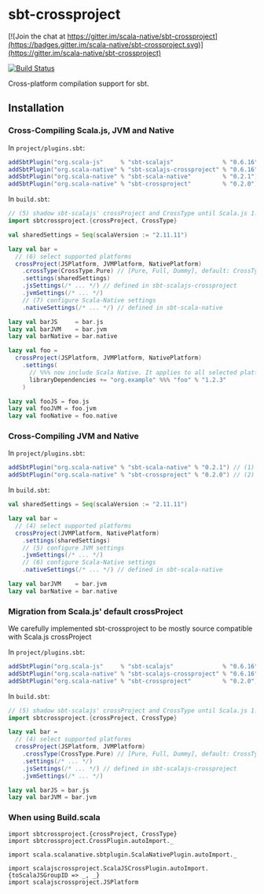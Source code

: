 <h1>sbt-crossproject</h1>


[![Join the chat at https://gitter.im/scala-native/sbt-crossproject](https://badges.gitter.im/scala-native/sbt-crossproject.svg)](https://gitter.im/scala-native/sbt-crossproject)

[![Build Status](https://travis-ci.org/scala-native/sbt-crossproject.svg?branch=master)](https://travis-ci.org/scala-native/sbt-crossproject)

Cross-platform compilation support for sbt.

<h2>Installation</h2>

<h3>Cross-Compiling Scala.js, JVM and Native</h3>

In `project/plugins.sbt`:

```scala
addSbtPlugin("org.scala-js"     % "sbt-scalajs"              % "0.6.16")
addSbtPlugin("org.scala-native" % "sbt-scalajs-crossproject" % "0.6.16") // (1)
addSbtPlugin("org.scala-native" % "sbt-scala-native"         % "0.2.1")  // (2)
addSbtPlugin("org.scala-native" % "sbt-crossproject"         % "0.2.0")  // (3)
```

In `build.sbt`:

```scala
// (5) shadow sbt-scalajs' crossProject and CrossType until Scala.js 1.0.0 is released
import sbtcrossproject.{crossProject, CrossType}

val sharedSettings = Seq(scalaVersion := "2.11.11")

lazy val bar =
  // (6) select supported platforms
  crossProject(JSPlatform, JVMPlatform, NativePlatform)
    .crossType(CrossType.Pure) // [Pure, Full, Dummy], default: CrossType.Full
    .settings(sharedSettings)
    .jsSettings(/* ... */) // defined in sbt-scalajs-crossproject
    .jvmSettings(/* ... */)
    // (7) configure Scala-Native settings
    .nativeSettings(/* ... */) // defined in sbt-scala-native

lazy val barJS     = bar.js
lazy val barJVM    = bar.jvm
lazy val barNative = bar.native

lazy val foo =
  crossProject(JSPlatform, JVMPlatform, NativePlatform)
    .settings(
      // %%% now include Scala Native. It applies to all selected platforms
      libraryDependencies += "org.example" %%% "foo" % "1.2.3"
    )

lazy val fooJS = foo.js
lazy val fooJVM = foo.jvm
lazy val fooNative = foo.native
```

<h3>Cross-Compiling JVM and Native</h3>

In `project/plugins.sbt`:

```scala
addSbtPlugin("org.scala-native" % "sbt-scala-native" % "0.2.1") // (1)
addSbtPlugin("org.scala-native" % "sbt-crossproject" % "0.2.0") // (2)
```

In `build.sbt`:

```scala
val sharedSettings = Seq(scalaVersion := "2.11.11")

lazy val bar =
  // (4) select supported platforms
  crossProject(JVMPlatform, NativePlatform)
    .settings(sharedSettings)
    // (5) configure JVM settings
    .jvmSettings(/* ... */)
    // (6) configure Scala-Native settings
    .nativeSettings(/* ... */) // defined in sbt-scala-native

lazy val barJVM    = bar.jvm
lazy val barNative = bar.native
```

<h3>Migration from Scala.js' default crossProject</h3>

We carefully implemented sbt-crossproject to be mostly source compatible with Scala.js crossProject

In `project/plugins.sbt`:

```scala
addSbtPlugin("org.scala-js"     % "sbt-scalajs"              % "0.6.16")
addSbtPlugin("org.scala-native" % "sbt-scalajs-crossproject" % "0.6.16") // (1)
addSbtPlugin("org.scala-native" % "sbt-crossproject"         % "0.2.0")  // (2)
```

In `build.sbt`:

```scala
// (5) shadow sbt-scalajs' crossProject and CrossType until Scala.js 1.0.0 is released
import sbtcrossproject.{crossProject, CrossType}

lazy val bar =
  // (4) select supported platforms
  crossProject(JSPlatform, JVMPlatform)
    .crossType(CrossType.Pure) // [Pure, Full, Dummy], default: CrossType.Full
    .settings(/* ... */)
    .jsSettings(/* ... */) // defined in sbt-scalajs-crossproject
    .jvmSettings(/* ... */)

lazy val barJS = bar.js
lazy val barJVM = bar.jvm
```

<h3>When using Build.scala</h3>

```
import sbtcrossproject.{crossProject, CrossType}
import sbtcrossproject.CrossPlugin.autoImport._

import scala.scalanative.sbtplugin.ScalaNativePlugin.autoImport._

import scalajscrossproject.ScalaJSCrossPlugin.autoImport.{toScalaJSGroupID => _, _}
import scalajscrossproject.JSPlatform
```